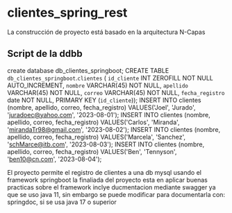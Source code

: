 # clientes_spring_rest
La construcción de proyecto está basado en la arquitectura N-Capas 


## Script de la ddbb

create database db_clientes_springboot;
CREATE TABLE `db_clientes_springboot`.`clientes` (
  `id_cliente` INT ZEROFILL NOT NULL AUTO_INCREMENT,
  `nombre` VARCHAR(45) NOT NULL,
  `apellido` VARCHAR(45) NOT NULL,
  `correo` VARCHAR(45) NOT NULL,
  `fecha_registro` date  NOT NULL,
  PRIMARY KEY (`id_cliente`));
INSERT INTO clientes (nombre, apellido, correo, fecha_registro) VALUES('Joel', 'Jurado', 'juradoec@yahoo.com', '2023-08-01');
INSERT INTO clientes (nombre, apellido, correo, fecha_registro) VALUES('Carlos', 'Miranda', 'mirandaTr98@gmail.com', '2023-08-02');
INSERT INTO clientes (nombre, apellido, correo, fecha_registro) VALUES('Marcela', 'Sanchez', 'schMarce@itb.com', '2023-08-03');
INSERT INTO clientes (nombre, apellido, correo, fecha_registro) VALUES('Ben', 'Tennyson', 'ben10@cn.com', '2023-08-04');

El proyecto permite el registro de clientes a una db mysql usando el framework springboot
la finaliada del proyecto esta en aplicar buenas practicas sobre el framework
inclye ducmentacion mediante swagger ya que se uso java 11, sin embargo se puede modificar para documentarla con: springdoc, si se usa java 17 o superior

